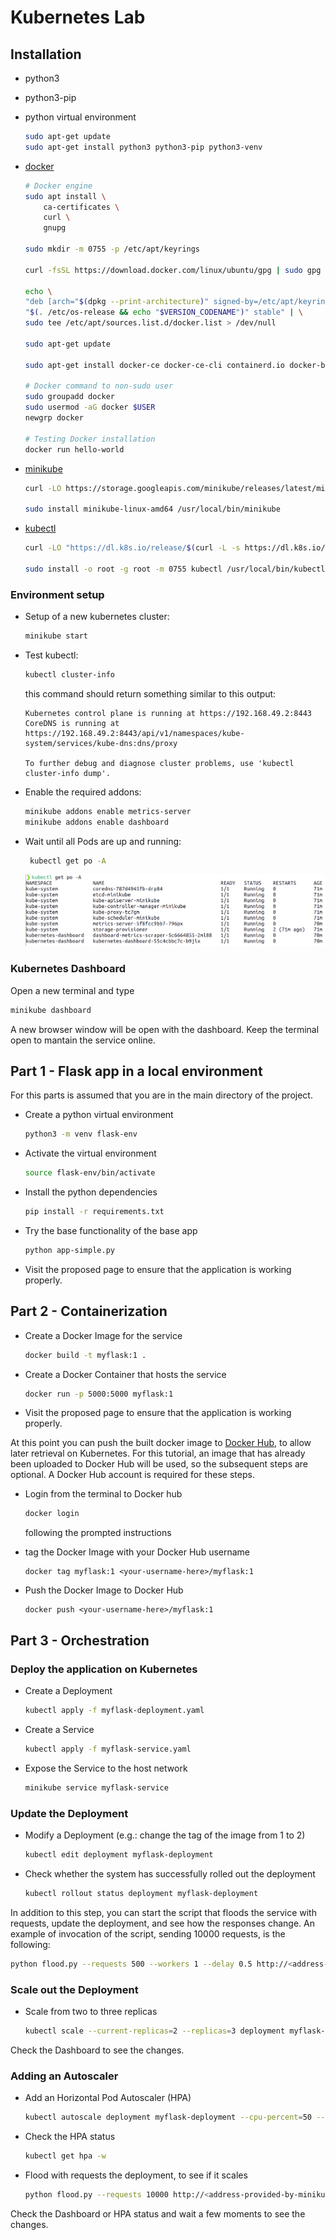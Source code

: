 # Kubernetes Lab
## Installation
 - python3
 - python3-pip
 - python virtual environment
    ```bash
    sudo apt-get update
    sudo apt-get install python3 python3-pip python3-venv
    ```
 - [docker](https://docs.docker.com/engine/install/linux-postinstall/)
    ```bash
    # Docker engine
    sudo apt install \
        ca-certificates \
        curl \
        gnupg

    sudo mkdir -m 0755 -p /etc/apt/keyrings

    curl -fsSL https://download.docker.com/linux/ubuntu/gpg | sudo gpg --dearmor -o /etc/apt/keyrings/docker.gpg

    echo \
    "deb [arch="$(dpkg --print-architecture)" signed-by=/etc/apt/keyrings/docker.gpg] https://download.docker.com/linux/ubuntu \
    "$(. /etc/os-release && echo "$VERSION_CODENAME")" stable" | \
    sudo tee /etc/apt/sources.list.d/docker.list > /dev/null

    sudo apt-get update

    sudo apt-get install docker-ce docker-ce-cli containerd.io docker-buildx-plugin docker-compose-plugin

    # Docker command to non-sudo user
    sudo groupadd docker
    sudo usermod -aG docker $USER
    newgrp docker

    # Testing Docker installation
    docker run hello-world
    ```
 - [minikube](https://minikube.sigs.k8s.io/docs/start/)

     ```bash
    curl -LO https://storage.googleapis.com/minikube/releases/latest/minikube-linux-amd64

    sudo install minikube-linux-amd64 /usr/local/bin/minikube
    ```
 - [kubectl](https://kubernetes.io/docs/tasks/tools/install-kubectl-linux/)

    ```bash
    curl -LO "https://dl.k8s.io/release/$(curl -L -s https://dl.k8s.io/release/stable.txt)/bin/linux/amd64/kubectl"

    sudo install -o root -g root -m 0755 kubectl /usr/local/bin/kubectl
    ```

### Environment setup
- Setup of a new kubernetes cluster:
    ```bash
    minikube start
    ```
- Test kubectl:
    ```bash
    kubectl cluster-info
    ```
    
    this command should return something similar to this output:
    ```
    Kubernetes control plane is running at https://192.168.49.2:8443
    CoreDNS is running at https://192.168.49.2:8443/api/v1/namespaces/kube-system/services/kube-dns:dns/proxy

    To further debug and diagnose cluster problems, use 'kubectl cluster-info dump'.     
    ```
- Enable the required addons:
    ```bash
    minikube addons enable metrics-server
    minikube addons enable dashboard 
    ```
- Wait until all Pods are up and running:
    ```bash
     kubectl get po -A
    ```

    ![Alt text](img/running.png "a title")

### Kubernetes Dashboard
Open a new terminal and type
```bash
minikube dashboard
```
A new browser window will be open with the dashboard. Keep the terminal open to mantain the service online.

## Part 1 - Flask app in a local environment
For this parts is assumed that you are in the main directory of the project. 
- Create a python virtual environment
    ```bash
    python3 -m venv flask-env
    ```
- Activate the virtual environment
    ```bash
    source flask-env/bin/activate
    ```
- Install the python dependencies
    ```bash
    pip install -r requirements.txt
    ```
- Try the base functionality of the base app
    ```bash
    python app-simple.py
    ```
- Visit the proposed page to ensure that the application is working properly.

## Part 2 - Containerization
- Create a Docker Image for the service
    ```bash
    docker build -t myflask:1 .
    ```
- Create a Docker Container that hosts the service
    ```bash
    docker run -p 5000:5000 myflask:1
    ```
- Visit the proposed page to ensure that the application is working properly.

At this point you can push the built docker image to [Docker Hub](https://hub.docker.com/), to allow later retrieval on Kubernetes. For this tutorial, an image that has already been uploaded to Docker Hub will be used, so the subsequent steps are optional. A Docker Hub account is required for these steps.

- Login from the terminal to Docker hub
    ```bash
    docker login
    ```
    following the prompted instructions

- tag the Docker Image with your Docker Hub username
    ```
    docker tag myflask:1 <your-username-here>/myflask:1 
    ```
- Push the Docker Image to Docker Hub
    ```
    docker push <your-username-here>/myflask:1 
    ```

## Part 3 - Orchestration
### Deploy the application on Kubernetes
- Create a Deployment
    ```bash
    kubectl apply -f myflask-deployment.yaml
    ```
- Create a Service
    ```bash
    kubectl apply -f myflask-service.yaml
    ```
- Expose the Service to the host network
    ```bash
    minikube service myflask-service
    ```

### Update the Deployment
- Modify a Deployment (e.g.: change the tag of the image from 1 to 2)
    ```bash
    kubectl edit deployment myflask-deployment
    ```
- Check whether the system has successfully rolled out the deployment
    ```bash
    kubectl rollout status deployment myflask-deployment
    ```
In addition to this step, you can start the script that floods the service with requests, update the deployment, and see how the responses change. An example of invocation of the script, sending 10000 requests, is the following:
```bash
python flood.py --requests 500 --workers 1 --delay 0.5 http://<address-provided-by-minikube>:30000
```

### Scale out the Deployment
- Scale from two to three replicas
    ```bash
    kubectl scale --current-replicas=2 --replicas=3 deployment myflask-deployment
    ```
Check the Dashboard to see the changes.

### Adding an Autoscaler
- Add an Horizontal Pod Autoscaler (HPA)
    ```bash
    kubectl autoscale deployment myflask-deployment --cpu-percent=50 --min=3 --max=10
    ```
- Check the HPA status 
    ```bash
    kubectl get hpa -w
    ```
- Flood with requests the deployment, to see if it scales
    ```bash
    python flood.py --requests 10000 http://<address-provided-by-minikube>:30000
    ```
Check the Dashboard or HPA status and wait a few moments to see the changes.